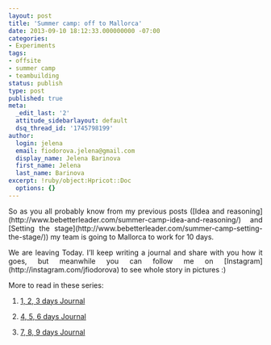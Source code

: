 ```yaml
---
layout: post
title: 'Summer camp: off to Mallorca'
date: 2013-09-10 18:12:33.000000000 -07:00
categories:
- Experiments
tags:
- offsite
- summer camp
- teambuilding
status: publish
type: post
published: true
meta:
  _edit_last: '2'
  attitude_sidebarlayout: default
  dsq_thread_id: '1745798199'
author:
  login: jelena
  email: fiodorova.jelena@gmail.com
  display_name: Jelena Barinova
  first_name: Jelena
  last_name: Barinova
excerpt: !ruby/object:Hpricot::Doc
  options: {}
---
```

<p style="text-align: justify;">So as you all probably know from my previous 
posts ([Idea and 
reasoning](http://www.bebetterleader.com/summer-camp-idea-and-reasoning/) and 
[Setting the 
stage](http://www.bebetterleader.com/summer-camp-setting-the-stage/)) my team 
is going to Mallorca to work for 10 days.</p> 
<p style="text-align: justify;">We are leaving Today. I’ll keep writing a 
journal and share with you how it goes, but meanwhile you can follow me on 
[Instagram](http://instagram.com/jfiodorova) to see whole story in pictures 
:)</p> 
<p>More to read in these series:</p> 

1. [1, 2, 3 days 
Journal](http://www.bebetterleader.com/summer-camp-the-journal-1-2-3-days/) 

1. [4, 5, 6 days 
Journal](http://www.bebetterleader.com/summer-camp-the-journal-4-5-6-days/) 

1. [7, 8, 9 days 
Journal](http://www.bebetterleader.com/summer-camp-the-journal-7-8-9-days/) 
